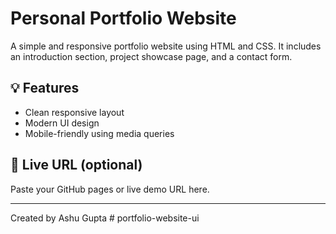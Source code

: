 
# Personal Portfolio Website

A simple and responsive portfolio website using HTML and CSS. It includes an introduction section, project showcase page, and a contact form.

## 💡 Features
- Clean responsive layout
- Modern UI design
- Mobile-friendly using media queries

## 🔗 Live URL (optional)
Paste your GitHub pages or live demo URL here.

---

Created by Ashu Gupta
#   p o r t f o l i o - w e b s i t e - u i  
 